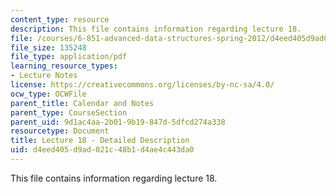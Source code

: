 ```yaml
---
content_type: resource
description: This file contains information regarding lecture 18.
file: /courses/6-851-advanced-data-structures-spring-2012/d4eed405d9ad021c48b1d4ae4c443da0_MIT6_851S12_Lecture18.pdf
file_size: 135248
file_type: application/pdf
learning_resource_types:
- Lecture Notes
license: https://creativecommons.org/licenses/by-nc-sa/4.0/
ocw_type: OCWFile
parent_title: Calendar and Notes
parent_type: CourseSection
parent_uid: 9d1ac4aa-2b01-9b19-847d-5dfcd274a338
resourcetype: Document
title: Lecture 18 - Detailed Description
uid: d4eed405-d9ad-021c-48b1-d4ae4c443da0
---
```

This file contains information regarding lecture 18.